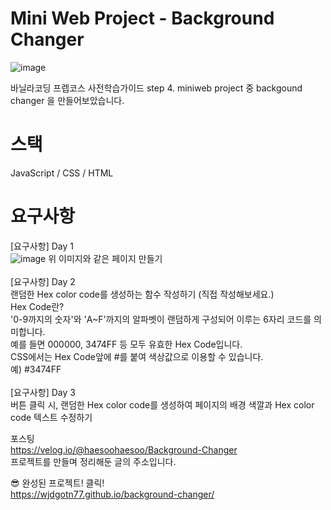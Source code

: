 # Mini Web Project - Background Changer
![image](https://user-images.githubusercontent.com/80671448/122549523-8a958700-d06d-11eb-98a5-caf2f92ca85b.png)

바닐라코딩 프렙코스 사전학습가이드 step 4. miniweb project 중 backgound changer 을 만들어보았습니다.

# 스택
JavaScript / CSS / HTML

# 요구사항
[요구사항] Day 1<br/>
![image](https://user-images.githubusercontent.com/80671448/122549396-620d8d00-d06d-11eb-81cc-e99297ef0070.png)
위 이미지와 같은 페이지 만들기<br/>
<br/>
[요구사항] Day 2<br/>
랜덤한 Hex color code를 생성하는 함수 작성하기 (직접 작성해보세요.)<br/>
Hex Code란?<br/>
'0-9까지의 숫자'와 'A~F'까지의 알파벳이 랜덤하게 구성되어 이루는 6자리 코드를 의미합니다.<br/>
예를 들면 000000, 3474FF 등 모두 유효한 Hex Code입니다.<br/> 
CSS에서는 Hex Code앞에 #를 붙여 색상값으로 이용할 수 있습니다.<br/>
예) #3474FF<br/>
<br/>
[요구사항] Day 3<br/>
버튼 클릭 시, 랜덤한 Hex color code를 생성하여 페이지의 배경 색깔과 Hex color code 텍스트 수정하기<br/>

포스팅<br/>
https://velog.io/@haesoohaesoo/Background-Changer<br/>
프로젝트를 만들며 정리해둔 글의 주소입니다.<br/>

😎 완성된 프로젝트! 클릭!<br/> 
https://wjdgotn77.github.io/background-changer/
